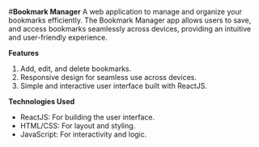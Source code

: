 #**Bookmark Manager**
A web application to manage and organize your bookmarks efficiently. The Bookmark Manager app allows users to save, and access bookmarks seamlessly across devices, providing an intuitive and user-friendly experience.

**Features**
1. Add, edit, and delete bookmarks.
2. Responsive design for seamless use across devices.
3. Simple and interactive user interface built with ReactJS.

**Technologies Used**
- ReactJS: For building the user interface.
- HTML/CSS: For layout and styling.
- JavaScript: For interactivity and logic.
